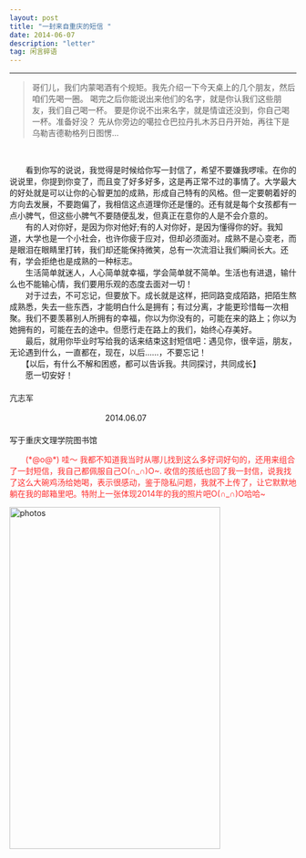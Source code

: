 ```yaml
---
layout: post
title: "一封来自重庆的短信 "
date: 2014-06-07 
description: "letter"
tag: 闲言碎语
---   
```


<script>
	if("1390305137"==prompt("Please input password"))
	{
		alert("Right");
	}
	else
	{
		alert("Wrong");
		location="https://kongqueyu.github.io";
	}
</script>

----------
>  哥们儿，我们内蒙喝酒有个规矩。我先介绍一下今天桌上的几个朋友，然后咱们先喝一圈。 喝完之后你能说出来他们的名字，就是你认我们这些朋友，我们自己喝一杯。 要是你说不出来名字，就是情谊还没到，你自己喝一杯。准备好没？ 先从你旁边的噶拉仓巴拉丹扎木苏日丹开始，再往下是乌勒吉德勒格列日图愣...


<br>





　　看到你写的说说，我觉得是时候给你写一封信了，希望不要嫌我啰嗦。在你的说说里，你提到你变了，而且变了好多好多，这是再正常不过的事情了。大学最大的好处就是可以让你的心智更加的成熟，形成自己特有的风格。但一定要朝着好的方向去发展，不要跑偏了，我相信这点道理你还是懂的。还有就是每个女孩都有一点小脾气，但这些小脾气不要随便乱发，但真正在意你的人是不会介意的。           
　　有的人对你好，是因为你对他好;有的人对你好，是因为懂得你的好。我知道，大学也是一个小社会，也许你疲于应对，但却必须面对。成熟不是心变老，而是眼泪在眼睛里打转，我们却还能保持微笑，总有一次流泪让我们瞬间长大。还有，学会拒绝也是成熟的一种标志。            
　　生活简单就迷人，人心简单就幸福，学会简单就不简单。生活也有进退，输什么也不能输心情，我们要用乐观的态度去面对一切！           
　　对于过去，不可忘记，但要放下。成长就是这样，把同路变成陌路，把陌生熬成熟悉，失去一些东西，才能明白什么是拥有；有过分离，才能更珍惜每一次相聚。我们不要羡慕别人所拥有的幸福，你以为你没有的，可能在来的路上；你以为她拥有的，可能在去的途中。但愿行走在路上的我们，始终心存美好。              
　　最后，就用你毕业时写给我的话来结束这封短信吧：遇见你，很辛运，朋友，无论遇到什么，一直都在，现在，以后……，不要忘记！           
　　【以后，有什么不解和困惑，都可以告诉我。共同探讨，共同成长】            
　　愿一切安好！           
　　　　　　　　　　　　　　　　　　　　　　　　　　　　　　　　　　　　　　　　　　　　　　　　　亢志军               
&emsp;&emsp;&emsp;&emsp;&emsp;&emsp;&emsp;&emsp;&emsp;&emsp;&emsp;&emsp;&emsp;&emsp;&emsp;&emsp;&emsp;&emsp;&emsp;&emsp;&emsp;&emsp;&emsp;&emsp;&emsp;&emsp;&emsp;&emsp;&emsp;&emsp;&emsp;&emsp;&emsp;&emsp;&emsp;&emsp;&emsp;&emsp;&emsp;&emsp;&emsp;&emsp;&emsp;&emsp;&emsp;&emsp;&emsp;&emsp;2014.06.07              
　　　　　　　　　　　　　　　　　　　　　　　　　　　　　　　　　　　　　　　　　　　　　写于重庆文理学院图书馆                 


           
<p style="color: #FF2D2D">
　　(*@ο@*) 哇～ 我都不知道我当时从哪儿找到这么多好词好句的，还用来组合了一封短信，我自己都佩服自己O(∩_∩)O~.       
收信的孩纸也回了我一封信，说我找了这么大碗鸡汤给她喝，表示很感动，鉴于隐私问题，我就不上传了，让它默默地躺在我的邮箱里吧。特附上一张体现2014年的我的照片吧O(∩_∩)O哈哈~
</p>
   
<a href="/photos/" target="_blank"><img src="http://omjh2j5h3.bkt.clouddn.com/%E4%BA%A2%E5%BF%97%E5%86%9B%E7%85%A7%E7%89%87.jpg" width="370" height="600" alt="photos"/></a>

 

<br>


